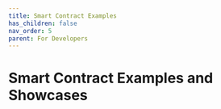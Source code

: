 ```yaml
---
title: Smart Contract Examples
has_children: false
nav_order: 5
parent: For Developers
---
```


# Smart Contract Examples and Showcases


